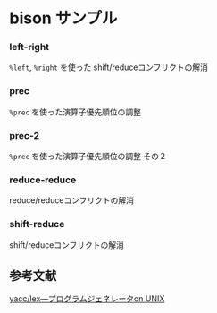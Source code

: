 # bison サンプル

### left-right
`%left`, `%right` を使った shift/reduceコンフリクトの解消

### prec
`%prec` を使った演算子優先順位の調整

### prec-2
`%prec` を使った演算子優先順位の調整 その２

### reduce-reduce
reduce/reduceコンフリクトの解消

### shift-reduce
shift/reduceコンフリクトの解消

## 参考文献
[yacc/lex―プログラムジェネレータon UNIX](https://www.amazon.co.jp/dp/4924998141)